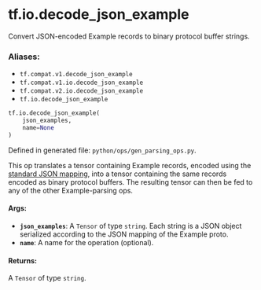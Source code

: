 <div itemscope itemtype="http://developers.google.com/ReferenceObject">
<meta itemprop="name" content="tf.io.decode_json_example" />
<meta itemprop="path" content="Stable" />
</div>

# tf.io.decode_json_example

Convert JSON-encoded Example records to binary protocol buffer strings.

### Aliases:

* `tf.compat.v1.decode_json_example`
* `tf.compat.v1.io.decode_json_example`
* `tf.compat.v2.io.decode_json_example`
* `tf.io.decode_json_example`

``` python
tf.io.decode_json_example(
    json_examples,
    name=None
)
```



Defined in generated file: `python/ops/gen_parsing_ops.py`.

<!-- Placeholder for "Used in" -->

This op translates a tensor containing Example records, encoded using
the [standard JSON
mapping](https://developers.google.com/protocol-buffers/docs/proto3#json),
into a tensor containing the same records encoded as binary protocol
buffers. The resulting tensor can then be fed to any of the other
Example-parsing ops.

#### Args:


* <b>`json_examples`</b>: A `Tensor` of type `string`.
  Each string is a JSON object serialized according to the JSON
  mapping of the Example proto.
* <b>`name`</b>: A name for the operation (optional).


#### Returns:

A `Tensor` of type `string`.
